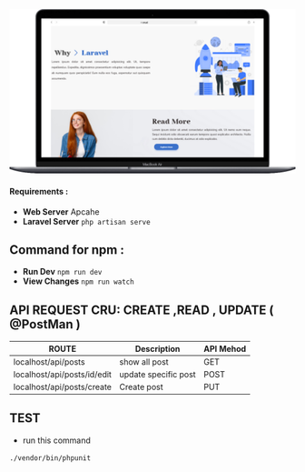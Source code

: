 ![Laravel-project](image.png)
 




 #### Requirements :
-  **Web Server** Apcahe 
-  **Laravel Server** ` php artisan serve `
## Command for npm :
-  **Run Dev** ` npm run dev `
-  **View Changes** ` npm run watch `
## API REQUEST CRU: CREATE ,READ , UPDATE ( @PostMan )
| ROUTE | Description |API Mehod |
|   -   |      -      |   -      |
|localhost/api/posts| show all post | GET |
|localhost/api/posts/id/edit| update specific post |  POST |
|localhost/api/posts/create| Create post | PUT |


## TEST
* run this command

```bash
./vendor/bin/phpunit
```

